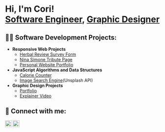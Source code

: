 <h1>Hi, I'm Cori! <br/><a href="https://github.com/Corihue">Software Engineer</a>, <a href="https://www.linkedin.com/in/corilyn/">Graphic Designer</a></h1>

<h2>👨‍💻 Software Development Projects:</h2>

- <b>Responsive Web Projects</b>
  - [Herbal Review Survey Form](https://github.com/Corihue/Herbal-Survey-FreeCodeCamp)
  - [Nina Simone Tribute Page](https://github.com/Corihue/Nina-Simone-tribute)
  - [Personal Website Portfolio](https://github.com/Corihue/Personal-portfolio-webpage)
- <b>JavaScript Algorithms and Data Structures</b>
  - [Calorie Counter](https://github.com/Corihue/Calorie-counter)
  - [Image Search Engine](https://github.com/Corihue/Image-search-engine)(Unsplash API)
- <b>Graphic Design Projects</b>
  - [Portfolio](https://www.dropbox.com/s/ph8qu51lm1jl4m9/Portfolio.pdf?dl=0)
  - [Explainer Video](https://drive.google.com/file/d/1EU5EoMl_E-kbVt6dD5hUlYfLBhrLvK-K/preview)


<h2> 🤳 Connect with me:</h2>

[<img align="left" alt="JoshMadakor | LinkedIn" width="22px" src="https://cdn.jsdelivr.net/npm/simple-icons@v3/icons/linkedin.svg" />][linkedin]
[<img align="left" alt="JoshMadakor | Instagram" width="22px" src="https://cdn.jsdelivr.net/npm/simple-icons@v3/icons/instagram.svg" />][instagram]

[instagram]: https://www.instagram.com/joshmadakor/
[linkedin]: https://linkedin.com/in/joshmadakor

<!--


